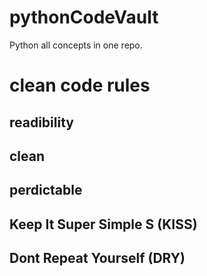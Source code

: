 # pythonCodeVault
Python all concepts in one repo.

# clean code rules

## readibility
## clean
## perdictable
## Keep It Super Simple S (KISS)
## Dont Repeat Yourself (DRY)
